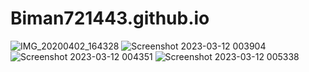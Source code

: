 # Biman721443.github.io
![IMG_20200402_164328](https://user-images.githubusercontent.com/99678193/224485970-cc9c0a9b-3eef-4571-90b4-201c38bf84ad.png)
![Screenshot 2023-03-12 003904](https://user-images.githubusercontent.com/99678193/224507211-2fa788bc-9450-4958-bc7a-f6536983c476.png)
![Screenshot 2023-03-12 004351](https://user-images.githubusercontent.com/99678193/224507459-95fa907b-9762-4468-9383-0718f82208da.png)
![Screenshot 2023-03-12 005338](https://user-images.githubusercontent.com/99678193/224507756-61d3b08f-6c2b-45b8-b525-40efea82551a.png)



